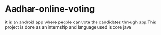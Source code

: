 # Aadhar-online-voting
it is an android app where people can vote the candidates through app.This project is done as an internship and language used is core java
